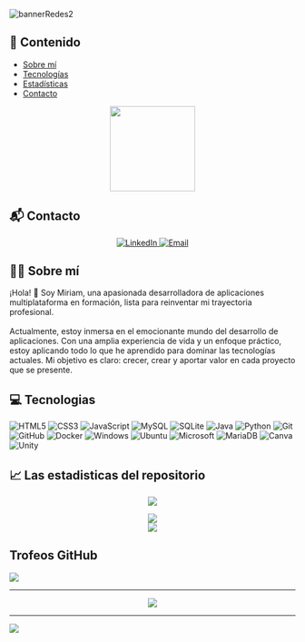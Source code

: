 ![bannerRedes2](https://github.com/user-attachments/assets/d3002e76-e417-4917-ab81-cbaac9466ae6)
## 📌 Contenido

- [Sobre mí](#-sobre-mí)
- [Tecnologías](#-tecnologías)
- [Estadísticas](#-estadísticas)
- [Contacto](#-contacto)

<div align="center">
 
<img src="https://github.com/user-attachments/assets/1ac25614-b275-4407-b008-866f71637a58" width="150"/>
</div>

 ## 📬 Contacto
<div align="center">
<a href="https://linkedin.com/in/miriam-mendieta" target="_blank">
  <img src="https://img.shields.io/badge/LinkedIn-%230077B5.svg?logo=linkedin&logoColor=white" alt="LinkedIn">
</a>
<a href="mailto:miriam.mendieta11@gmail.com" target="_blank">
  <img src="https://img.shields.io/badge/Email-D14836?logo=gmail&logoColor=white" alt="Email">
</a>


</div>

## 👩‍💻 Sobre mí
¡Hola! 👋 Soy Miriam, una apasionada desarrolladora de aplicaciones multiplataforma en formación, lista para reinventar mi trayectoria profesional.<br><br>Actualmente, estoy inmersa en el emocionante mundo del desarrollo de aplicaciones. Con una amplia experiencia de vida y un enfoque práctico, estoy aplicando todo lo que he aprendido para dominar las tecnologías actuales. Mi objetivo es claro: crecer, crear y aportar valor en cada proyecto que se presente.<br>

## 💻 Tecnologias 
![HTML5](https://img.shields.io/badge/html5-%23E34F26.svg?style=for-the-badge&logo=html5&logoColor=white)
![CSS3](https://img.shields.io/badge/css3-%231572B6.svg?style=for-the-badge&logo=css3&logoColor=white)
![JavaScript](https://img.shields.io/badge/javascript-%23323330.svg?style=for-the-badge&logo=javascript&logoColor=%23F7DF1E)
![MySQL](https://img.shields.io/badge/mysql-4479A1.svg?style=for-the-badge&logo=mysql&logoColor=white)
![SQLite](https://img.shields.io/badge/sqlite-%2307405e.svg?style=for-the-badge&logo=sqlite&logoColor=white)
![Java](https://img.shields.io/badge/java-%23ED8B00.svg?style=for-the-badge&logo=openjdk&logoColor=white)
![Python](https://img.shields.io/badge/python-3670A0?style=for-the-badge&logo=python&logoColor=ffdd54)
![Git](https://img.shields.io/badge/git-%23F05033.svg?style=for-the-badge&logo=git&logoColor=white)
![GitHub](https://img.shields.io/badge/github-%23121011.svg?style=for-the-badge&logo=github&logoColor=white)
![Docker](https://img.shields.io/badge/docker-%230db7ed.svg?style=for-the-badge&logo=docker&logoColor=white)
![Windows](https://img.shields.io/badge/Windows-0078D6?style=for-the-badge&logo=windows&logoColor=white)
![Ubuntu](https://img.shields.io/badge/Ubuntu-E95420?style=for-the-badge&logo=ubuntu&logoColor=white)
![Microsoft](https://img.shields.io/badge/Microsoft-0078D4?style=for-the-badge&logo=microsoft&logoColor=white)
![MariaDB](https://img.shields.io/badge/MariaDB-003545?style=for-the-badge&logo=mariadb&logoColor=white)
![Canva](https://img.shields.io/badge/Canva-%2300C4CC.svg?style=for-the-badge&logo=Canva&logoColor=white)
![Unity](https://img.shields.io/badge/unity-%23000000.svg?style=for-the-badge&logo=unity&logoColor=white)
<br>
## 📈 Las estadisticas del repositorio
<div align="center">


 ![](https://github-contributor-stats.vercel.app/api?username=Miriam-Mendieta&limit=5&theme=dark&combine_all_yearly_contributions=true)

![](https://nirzak-streak-stats.vercel.app/?user=Miriam-Mendieta&theme=dark&hide_border=false)<br/>
![](https://github-readme-stats.vercel.app/api/top-langs/?username=Miriam-Mendieta&theme=dark&hide_border=false&include_all_commits=false&count_private=false&layout=compact)

</div>


##  Trofeos GitHub 
![](https://github-profile-trophy.vercel.app/?username=Miriam-Mendieta&theme=radical&no-frame=false&no-bg=true&margin-w=4)

<hr>
<div align="center">
 
![](https://quotes-github-readme.vercel.app/api?type=horizontal&theme=radical)
</div>
 

---
[![](https://visitcount.itsvg.in/api?id=Miriam-Mendieta&icon=0&color=2)](https://visitcount.itsvg.in)

<!-- Proudly created with GPRM ( https://gprm.itsvg.in ) -->

